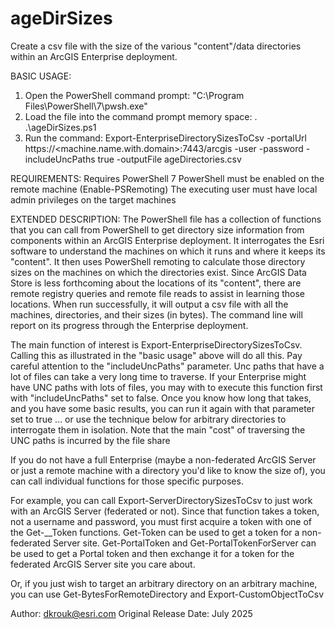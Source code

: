 # ageDirSizes
Create a csv file with the size of the various "content"/data directories within an ArcGIS Enterprise deployment.

BASIC USAGE:
1. Open the PowerShell command prompt: "C:\Program Files\PowerShell\7\pwsh.exe" 
2. Load the file into the command prompt memory space: . .\ageDirSizes.ps1
3. Run the command: Export-EnterpriseDirectorySizesToCsv -portalUrl https://<machine.name.with.domain>:7443/arcgis -user <portal admin user> -password <password> -includeUncPaths true  -outputFile ageDirectories.csv

REQUIREMENTS:
Requires PowerShell 7
PowerShell must be enabled on the remote machine (Enable-PSRemoting)
The executing user must have local admin privileges on the target machines 

EXTENDED DESCRIPTION:
The PowerShell file has a collection of functions that you can call from PowerShell to get directory size information from components within an ArcGIS Enterprise deployment.
It interrogates the Esri software to understand the machines on which it runs and  where it keeps its "content". 
It then uses PowerShell remoting to calculate those directory sizes on the machines on which the directories exist.
Since ArcGIS Data Store is less forthcoming about the locations of its "content", there are remote registry queries and remote file reads to assist in learning those locations.
When run successfully, it will output a csv file with all the machines, directories, and their sizes (in bytes).
The command line will report on its progress through the Enterprise deployment.

The main function of interest is Export-EnterpriseDirectorySizesToCsv.  Calling this as illustrated in the "basic usage" above will do all this.
Pay careful attention to the "includeUncPaths" parameter.  Unc paths that have a lot of files can take a very long time to traverse.  If your
Enterprise might have UNC paths with lots of files, you may with to execute this function first with "includeUncPaths" set to false.  Once you 
know how long that takes, and you have some basic results, you can run it again with that parameter set to true ... or use the technique below
for arbitrary directories to interrogate them in isolation.  Note that the main "cost" of traversing the UNC paths is incurred by the file share

If you do not have a full Enterprise (maybe a non-federated ArcGIS Server or just a remote machine with a directory you'd like to know the size of), 
you can call individual functions for those specific purposes.  

For example, you can call Export-ServerDirectorySizesToCsv to just work with an 
ArcGIS Server (federated or not).  Since that function takes a token, not a username and password, you must first acquire a token with one of the 
Get-__Token functions.  Get-Token can be used to get a token for a non-federated Server site.  Get-PortalToken and Get-PortalTokenForServer can 
be used to get a Portal token and then exchange it for a token for the federated ArcGIS Server site you care about.

Or, if you just wish to target an arbitrary directory on an arbitrary machine, you can use Get-BytesForRemoteDirectory and Export-CustomObjectToCsv

Author: dkrouk@esri.com
Original Release Date: July 2025

